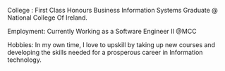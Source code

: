 College :
First Class Honours Business Information Systems Graduate @ National College Of Ireland.

Employment:
Currently Working as a Software Engineer II @MCC

Hobbies:
In my own time, I love to upskill by taking up new courses and developing the skills needed for a prosperous career in Information technology.
